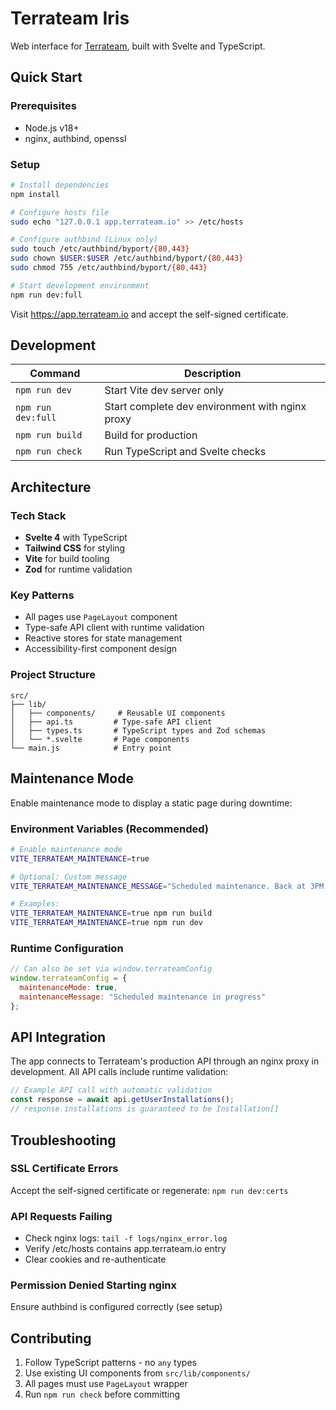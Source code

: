 # Terrateam Iris

Web interface for [Terrateam](https://terrateam.io), built with Svelte and TypeScript.

## Quick Start

### Prerequisites
- Node.js v18+
- nginx, authbind, openssl

### Setup

```bash
# Install dependencies
npm install

# Configure hosts file
sudo echo "127.0.0.1 app.terrateam.io" >> /etc/hosts

# Configure authbind (Linux only)
sudo touch /etc/authbind/byport/{80,443}
sudo chown $USER:$USER /etc/authbind/byport/{80,443}
sudo chmod 755 /etc/authbind/byport/{80,443}

# Start development environment
npm run dev:full
```

Visit https://app.terrateam.io and accept the self-signed certificate.

## Development

| Command | Description |
|---------|-------------|
| `npm run dev` | Start Vite dev server only |
| `npm run dev:full` | Start complete dev environment with nginx proxy |
| `npm run build` | Build for production |
| `npm run check` | Run TypeScript and Svelte checks |

## Architecture

### Tech Stack
- **Svelte 4** with TypeScript
- **Tailwind CSS** for styling
- **Vite** for build tooling
- **Zod** for runtime validation

### Key Patterns
- All pages use `PageLayout` component
- Type-safe API client with runtime validation
- Reactive stores for state management
- Accessibility-first component design

### Project Structure
```
src/
├── lib/
│   ├── components/     # Reusable UI components
│   ├── api.ts         # Type-safe API client
│   ├── types.ts       # TypeScript types and Zod schemas
│   └── *.svelte       # Page components
└── main.js            # Entry point
```

## Maintenance Mode

Enable maintenance mode to display a static page during downtime:

### Environment Variables (Recommended)
```bash
# Enable maintenance mode
VITE_TERRATEAM_MAINTENANCE=true

# Optional: Custom message
VITE_TERRATEAM_MAINTENANCE_MESSAGE="Scheduled maintenance. Back at 3PM EST."

# Examples:
VITE_TERRATEAM_MAINTENANCE=true npm run build
VITE_TERRATEAM_MAINTENANCE=true npm run dev
```

### Runtime Configuration
```javascript
// Can also be set via window.terrateamConfig
window.terrateamConfig = {
  maintenanceMode: true,
  maintenanceMessage: "Scheduled maintenance in progress"
};
```

## API Integration

The app connects to Terrateam's production API through an nginx proxy in development. All API calls include runtime validation:

```typescript
// Example API call with automatic validation
const response = await api.getUserInstallations();
// response.installations is guaranteed to be Installation[]
```

## Troubleshooting

### SSL Certificate Errors
Accept the self-signed certificate or regenerate: `npm run dev:certs`

### API Requests Failing
- Check nginx logs: `tail -f logs/nginx_error.log`
- Verify /etc/hosts contains app.terrateam.io entry
- Clear cookies and re-authenticate

### Permission Denied Starting nginx
Ensure authbind is configured correctly (see setup)

## Contributing

1. Follow TypeScript patterns - no `any` types
2. Use existing UI components from `src/lib/components/`
3. All pages must use `PageLayout` wrapper
4. Run `npm run check` before committing
